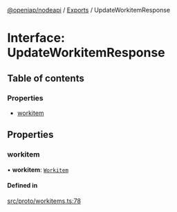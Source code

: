 [@openiap/nodeapi](../README.md) / [Exports](../modules.md) / UpdateWorkitemResponse

# Interface: UpdateWorkitemResponse

## Table of contents

### Properties

- [workitem](UpdateWorkitemResponse.md#workitem)

## Properties

### workitem

• **workitem**: [`Workitem`](../modules.md#workitem)

#### Defined in

[src/proto/workitems.ts:78](https://github.com/openiap/nodeapi/blob/a159861/src/proto/workitems.ts#L78)
